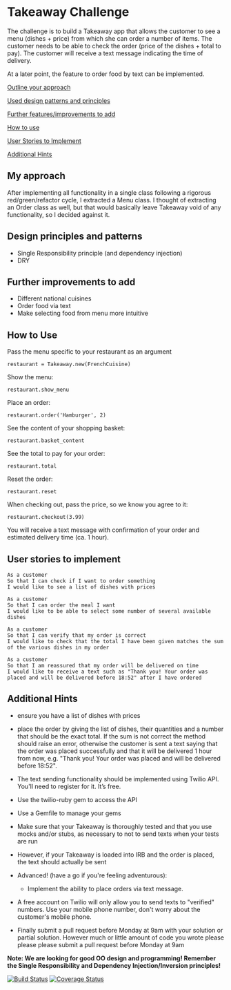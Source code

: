 Takeaway Challenge
==================
The challenge is to build a Takeaway app that allows the customer to see a menu (dishes + price) from which she can order a number of items. The customer needs to be able to check the order (price of the dishes + total to pay). The customer will receive a text message indicating the time of delivery.

At a later point, the feature to order food by text can be implemented.

[Outline your approach](#my-approach)

[Used design patterns and principles](#design-principles-and-patterns)

[Further features/improvements to add](#further-improvements-to-add)

[How to use](#how-to-use)

[User Stories to Implement](#user-stories-to-implement)

[Additional Hints](#additional-hints)

My approach
-----------

After implementing all functionality in a single class following a rigorous red/green/refactor cycle, I extracted a Menu class. I thought of extracting an Order class as well, but that would basically leave Takeaway void of any functionality, so I decided against it.

Design principles and patterns
------------------------------

* Single Responsibility principle (and dependency injection)
* DRY

Further improvements to add
---------------------------

* Different national cuisines
* Order food via text
* Make selecting food from menu more intuitive

How to Use
----------

Pass the menu specific to your restaurant as an argument

`restaurant = Takeaway.new(FrenchCuisine)`

Show the menu:

`restaurant.show_menu`

Place an order:

`restaurant.order('Hamburger', 2)`

See the content of your shopping basket:

`restaurant.basket_content`

See the total to pay for your order:

`restaurant.total`

Reset the order:

`restaurant.reset`

When checking out, pass the price, so we know you agree to it:

`restaurant.checkout(3.99)`

You will receive a text message with confirmation of your order and estimated delivery time (ca. 1 hour).

User stories to implement
--------------------------

```
As a customer
So that I can check if I want to order something
I would like to see a list of dishes with prices

As a customer
So that I can order the meal I want
I would like to be able to select some number of several available dishes

As a customer
So that I can verify that my order is correct
I would like to check that the total I have been given matches the sum of the various dishes in my order

As a customer
So that I am reassured that my order will be delivered on time
I would like to receive a text such as "Thank you! Your order was placed and will be delivered before 18:52" after I have ordered
```

Additional Hints
-----------------
* ensure you have a list of dishes with prices
* place the order by giving the list of dishes, their quantities and a number that should be the exact total. If the sum is not correct the method should raise an error, otherwise the customer is sent a text saying that the order was placed successfully and that it will be delivered 1 hour from now, e.g. "Thank you! Your order was placed and will be delivered before 18:52".
* The text sending functionality should be implemented using Twilio API. You'll need to register for it. It’s free.
* Use the twilio-ruby gem to access the API
* Use a Gemfile to manage your gems
* Make sure that your Takeaway is thoroughly tested and that you use mocks and/or stubs, as necessary to not to send texts when your tests are run
* However, if your Takeaway is loaded into IRB and the order is placed, the text should actually be sent

* Advanced! (have a go if you're feeling adventurous):
  * Implement the ability to place orders via text message.

* A free account on Twilio will only allow you to send texts to "verified" numbers. Use your mobile phone number, don't worry about the customer's mobile phone.
* Finally submit a pull request before Monday at 9am with your solution or partial solution.  However much or little amount of code you wrote please please please submit a pull request before Monday at 9am


**Note: We are looking for good OO design and programming! Remember the Single Responsibility and Dependency Injection/Inversion principles!**

[![Build Status](https://travis-ci.org/samover/takeaway-challenge.svg)](https://travis-ci.org/samover/takeaway-challenge)
[![Coverage Status](https://coveralls.io/repos/makersacademy/takeaway-challenge/badge.png)](https://coveralls.io/r/makersacademy/takeaway-challenge)
